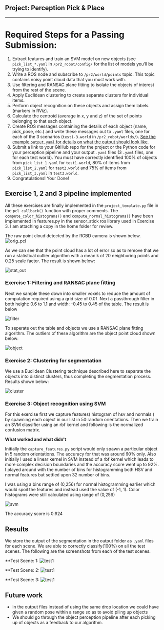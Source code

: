 ## Project: Perception Pick & Place
[//]: # (Image References)
[orig_pcl]: ./images/orig_pcl.png

---


# Required Steps for a Passing Submission:
1. Extract features and train an SVM model on new objects (see `pick_list_*.yaml` in `/pr2_robot/config/` for the list of models you'll be trying to identify). 
2. Write a ROS node and subscribe to `/pr2/world/points` topic. This topic contains noisy point cloud data that you must work with.
3. Use filtering and RANSAC plane fitting to isolate the objects of interest from the rest of the scene.
4. Apply Euclidean clustering to create separate clusters for individual items.
5. Perform object recognition on these objects and assign them labels (markers in RViz).
6. Calculate the centroid (average in x, y and z) of the set of points belonging to that each object.
7. Create ROS messages containing the details of each object (name, pick_pose, etc.) and write these messages out to `.yaml` files, one for each of the 3 scenarios (`test1-3.world` in `/pr2_robot/worlds/`).  [See the example `output.yaml` for details on what the output should look like.](https://github.com/udacity/RoboND-Perception-Project/blob/master/pr2_robot/config/output.yaml)  
8. Submit a link to your GitHub repo for the project or the Python code for your perception pipeline and your output `.yaml` files (3 `.yaml` files, one for each test world).  You must have correctly identified 100% of objects from `pick_list_1.yaml` for `test1.world`, 80% of items from `pick_list_2.yaml` for `test2.world` and 75% of items from `pick_list_3.yaml` in `test3.world`.
9. Congratulations!  Your Done!

## Exercise 1, 2 and 3 pipeline implemented

All these exercises are finally implemented in the ```project_template.py``` file in the ```pcl_callback()``` function with proper comments. The ```compute_color_histograms()``` and ```compute_normal_histograms()``` have been implemented in features.py in the sensor_stick ros library used in Exercise 3. I am attaching a copy in the home folder for review.  

The raw point cloud detected by the RGBD camera is shown below. 
![orig_pcl]

As we can see that the point cloud has a lot of error so as to remove that we run a statistical outlier algorithm with a mean k of 20 neighboring points and 0.25 scale factor. The result is shown below:

![stat_out](./images/stat_out.png)


### Exercise 1: Filtering and RANSAC plane fitting

Next we sample these down into smaller voxels to reduce the amount of computation required using a grid size of 0.01. Next a passthrough filter in both height: 0.6 to 1.1 and width: -0.45 to 0.45 of the table. The result is below

![filter](./images/pcl_filtered_yz.png)

To seperate out the table and objects we use a RANSAC plane fitting algorithm. The outliers of these algorithm are the object point cloud shown below:

![object](./images/pcl_objects.png)

### Exercise 2: Clustering for segmentation

We use a Euclidean Clustering technique described here to separate the objects into distinct clusters, thus completing the segmentation process. Results shown below:

![cluster](./images/cluster.png)

### Exercise 3: Object recognition using SVM 
For this exercise first we capture features( histogram of hsv and normals ) by spawning each object in our list in 50 random orientations. Then we train an SVM classifier using an rbf kernel and following is the normalized confusion matrix. 


**What worked and what didn't**

Initially the ```capture_features.py``` script would only spawn a particular object in 5 random orientations. The accuracy for that was around 60% only. Also initially I used a linear kernel in SVM instead of a rbf kernel which leads to more complex decision boundaries and the accuracy score went up to 92%. I played around with the number of bins for histogramming both HSV and normal features but settled upon 32 number of bins. 

I was using a bins range of (0,256) for normal histogramming earlier which would spoil the features and instead used the value of (-1, 1). Color histograms were still calculated using range of (0,256)

![svm](./images/conf_mat.png)


The accuracy score is 0.924


## Results

We store the output of the segmentation in the output folder as ```.yaml``` files for each scene. We are able to correctly classify(100%) on all the test scenes. The following are the screenshots from each of the test scenes.

**Test Scene: 1:
![test1](./images/test1.png)

**Test Scene: 2:
![test1](./images/test2.png)

**Test Scene: 3:
![test1](./images/test3.png)

## Future work

* In the output files instead of using the same drop location we could have given a random pose within a range so as to avoid piling up objects
* We should go through the object perception pipeline after each picking up of objects as a feedback to our algorithm.

